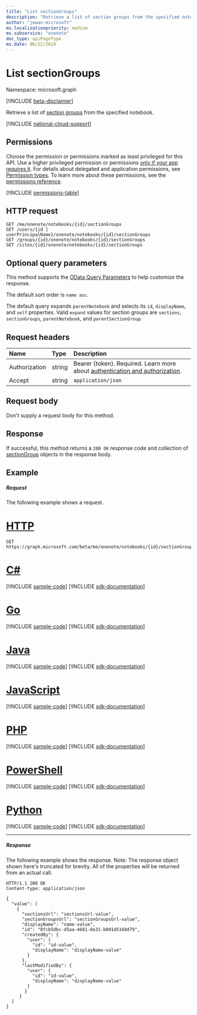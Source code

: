 ```yaml
---
title: "List sectionGroups"
description: "Retrieve a list of section groups from the specified notebook."
author: "jewan-microsoft"
ms.localizationpriority: medium
ms.subservice: "onenote"
doc_type: apiPageType
ms.date: 06/22/2024
---
```


# List sectionGroups

Namespace: microsoft.graph

[!INCLUDE [beta-disclaimer](../../includes/beta-disclaimer.md)]

Retrieve a list of [section groups](../resources/sectiongroup.md) from the specified notebook.

[!INCLUDE [national-cloud-support](../../includes/global-only.md)]

## Permissions
Choose the permission or permissions marked as least privileged for this API. Use a higher privileged permission or permissions [only if your app requires it](/graph/permissions-overview#best-practices-for-using-microsoft-graph-permissions). For details about delegated and application permissions, see [Permission types](/graph/permissions-overview#permission-types). To learn more about these permissions, see the [permissions reference](/graph/permissions-reference).

<!-- { "blockType": "permissions", "name": "notebook_list_sectiongroups" } -->
[!INCLUDE [permissions-table](../includes/permissions/notebook-list-sectiongroups-permissions.md)]

## HTTP request
<!-- { "blockType": "ignored" } -->
```http
GET /me/onenote/notebooks/{id}/sectionGroups
GET /users/{id | userPrincipalName}/onenote/notebooks/{id}/sectionGroups
GET /groups/{id}/onenote/notebooks/{id}/sectionGroups
GET /sites/{id}/onenote/notebooks/{id}/sectionGroups
```
## Optional query parameters
This method supports the [OData Query Parameters](/graph/query-parameters) to help customize the response.

The default sort order is `name asc`.

The default query expands `parentNotebook` and selects its `id`, `displayName`, and `self` properties. Valid `expand` values for section groups are `sections`, `sectionGroups`, `parentNotebook`, and `parentSectionGroup`.

## Request headers
| Name       | Type | Description|
|:-----------|:------|:----------|
| Authorization  | string  |Bearer {token}. Required. Learn more about [authentication and authorization](/graph/auth/auth-concepts).|
| Accept | string | `application/json` |

## Request body
Don't supply a request body for this method.

## Response

If successful, this method returns a `200 OK` response code and collection of [sectionGroup](../resources/sectiongroup.md) objects in the response body.
## Example
##### Request
The following example shows a request.

# [HTTP](#tab/http)
<!-- {
  "blockType": "request",
  "name": "notebook_get_sectiongroups"
}-->
```msgraph-interactive
GET https://graph.microsoft.com/beta/me/onenote/notebooks/{id}/sectionGroups
```

# [C#](#tab/csharp)
[!INCLUDE [sample-code](../includes/snippets/csharp/notebook-get-sectiongroups-csharp-snippets.md)]
[!INCLUDE [sdk-documentation](../includes/snippets/snippets-sdk-documentation-link.md)]

# [Go](#tab/go)
[!INCLUDE [sample-code](../includes/snippets/go/notebook-get-sectiongroups-go-snippets.md)]
[!INCLUDE [sdk-documentation](../includes/snippets/snippets-sdk-documentation-link.md)]

# [Java](#tab/java)
[!INCLUDE [sample-code](../includes/snippets/java/notebook-get-sectiongroups-java-snippets.md)]
[!INCLUDE [sdk-documentation](../includes/snippets/snippets-sdk-documentation-link.md)]

# [JavaScript](#tab/javascript)
[!INCLUDE [sample-code](../includes/snippets/javascript/notebook-get-sectiongroups-javascript-snippets.md)]
[!INCLUDE [sdk-documentation](../includes/snippets/snippets-sdk-documentation-link.md)]

# [PHP](#tab/php)
[!INCLUDE [sample-code](../includes/snippets/php/notebook-get-sectiongroups-php-snippets.md)]
[!INCLUDE [sdk-documentation](../includes/snippets/snippets-sdk-documentation-link.md)]

# [PowerShell](#tab/powershell)
[!INCLUDE [sample-code](../includes/snippets/powershell/notebook-get-sectiongroups-powershell-snippets.md)]
[!INCLUDE [sdk-documentation](../includes/snippets/snippets-sdk-documentation-link.md)]

# [Python](#tab/python)
[!INCLUDE [sample-code](../includes/snippets/python/notebook-get-sectiongroups-python-snippets.md)]
[!INCLUDE [sdk-documentation](../includes/snippets/snippets-sdk-documentation-link.md)]

---

##### Response
The following example shows the response. Note: The response object shown here's truncated for brevity. All of the properties will be returned from an actual call.
<!-- {
  "blockType": "response",
  "truncated": true,
  "@odata.type": "microsoft.graph.sectionGroup",
  "isCollection": true
} -->
```http
HTTP/1.1 200 OK
Content-type: application/json

{
  "value": [
    {
      "sectionsUrl": "sectionsUrl-value",
      "sectionGroupsUrl": "sectionGroupsUrl-value",
      "displayName": "name-value",
      "id": "8fcb5dbc-d5aa-4681-8e31-b001d5168d79",
      "createdBy": {
        "user": {
          "id": "id-value",
          "displayName": "displayName-value"
        }
      },
      "lastModifiedBy": {
        "user": {
          "id": "id-value",
          "displayName": "displayName-value"
        }
       }
     }
  ]
}
```

<!-- uuid: 8fcb5dbc-d5aa-4681-8e31-b001d5168d79
2015-10-25 14:57:30 UTC -->
<!--
{
  "type": "#page.annotation",
  "description": "List sectionGroups",
  "keywords": "",
  "section": "documentation",
  "tocPath": "",
  "suppressions": [
  ]
}
-->
